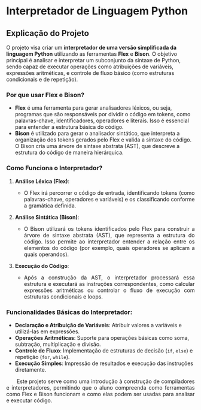 # Interpretador de Linguagem Python 

## Explicação do Projeto

O projeto visa criar um **interpretador de uma versão simplificada da linguagem Python** utilizando as ferramentas **Flex** e **Bison**. O objetivo principal é analisar e interpretar um subconjunto da sintaxe de Python, sendo capaz de executar operações como atribuições de variáveis, expressões aritméticas, e controle de fluxo básico (como estruturas condicionais e de repetição).

### Por que usar Flex e Bison?

- **Flex** é uma ferramenta para gerar analisadores léxicos, ou seja, programas que são responsáveis por dividir o código em tokens, como palavras-chave, identificadores, operadores e literais. Isso é essencial para entender a estrutura básica do código.
- **Bison** é utilizado para gerar o analisador sintático, que interpreta a organização dos tokens gerados pelo Flex e valida a sintaxe do código. O Bison cria uma árvore de sintaxe abstrata (AST), que descreve a estrutura do código de maneira hierárquica.

### Como Funciona o Interpretador?

1. **Análise Léxica (Flex)**: 
   - <p align="justify"> O Flex irá percorrer o código de entrada, identificando tokens (como palavras-chave, operadores e variáveis) e os classificando conforme a gramática definida.</p>
   
2. **Análise Sintática (Bison)**:
   - <p align="justify">O Bison utilizará os tokens identificados pelo Flex para construir a árvore de sintaxe abstrata (AST), que representa a estrutura do código. Isso permite ao interpretador entender a relação entre os elementos do código (por exemplo, quais operadores se aplicam a quais operandos).</p>
   
3. **Execução do Código**:
   - <p align="justify"> Após a construção da AST, o interpretador processará essa estrutura e executará as instruções correspondentes, como calcular expressões aritméticas ou controlar o fluxo de execução com estruturas condicionais e loops.</p>

### Funcionalidades Básicas do Interpretador:

- **Declaração e Atribuição de Variáveis**: Atribuir valores a variáveis e utilizá-las em expressões.
- **Operações Aritméticas**: Suporte para operações básicas como soma, subtração, multiplicação e divisão.
- **Controle de Fluxo**: Implementação de estruturas de decisão (`if`, `else`) e repetição (`for`, `while`).
- **Execução Simples**: Impressão de resultados e execução das instruções diretamente.

<p align="justify"> &emsp;&emsp;Este projeto serve como uma introdução à construção de compiladores e interpretadores, permitindo que o aluno compreenda como ferramentas como Flex e Bison funcionam e como elas podem ser usadas para analisar e executar código.</p>